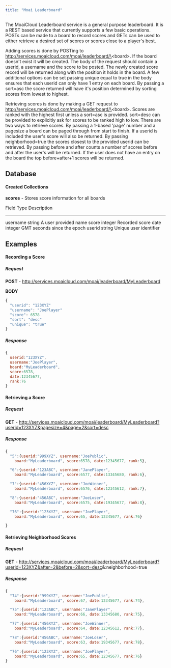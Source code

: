 ```yaml
---
title: "Moai Leaderboard"
---
```


The MoaiCloud Leaderboard service is a general purpose leaderboard. It is a REST based service that currently supports a few basic operations. POSTs can be made to a board to record scores and GETs can be used to either retrieve a desired set of scores or scores close to a player's best.

Adding scores is done by POSTing to http://services.moaicloud.com/moai/leaderboard/\<board\>. If the board doesn't exist it will be created. The body of the request should contain a userid, a username and the score to be posted. The newly created score record will be returned along with the position it holds in the board. A few additional options can be set passing unique equal to true in the body ensures that each userid can only have 1 entry on each board. By passing a sort=asc the score returned will have it's position determined by sorting scores from lowest to highest.

Retrieving scores is done by making a GET request to http://services.moaicloud.com/moai/leaderboard/\<board\>. Scores are ranked with the highest first unless a sort=asc is provided. sort=desc can be provided to explicitly ask for scores to be ranked high to low. There are two ways to retrieve scores. By passing a 1-based 'page' number and a pagesize a board can be paged through from start to finish. If a userid is included the user's score will also be returned. By passing neighborhood=true the scores closest to the provided userid can be retrieved. By passing before and after counts a number of scores before and after the user's will be returned. If the user does not have an entry on the board the top before+after+1 scores will be returned.

Database
--------

#### Created Collections

**scores** - Stores score information for all boards

  Field      Type      Description
  ---------- --------- -----------------------------
  username   string    A user provided name
  score      integer   Recorded score
  date       integer   GMT seconds since the epoch
  userid     string    Unique user identifier

Examples
--------

#### Recording a Score

##### Request

**POST** - <http://services.moaicloud.com/moai/leaderboard/MyLeaderboard>

**BODY**

```js
{ 
  "userid": "123XYZ"
  "username": "JoePlayer"
  "score": 6578
  "sort": "desc"
  "unique": "true"
}
```

##### Response

```js
{ 
  userid:"123XYZ", 
  username:"JoePlayer", 
  board:"MyLeaderboard", 
  score:6578, 
  date:12345677, 
  rank:76 
}
```

#### Retrieving a Score

##### Request

**GET** - <http://services.moaicloud.com/moai/leaderboard/MyLeaderboard?userid=123XYZ&pagesize=4&page=2&sort=desc>

##### Response

```js
{
  "5":{userid:"999XYZ", username:"JoePublic",
    board:"MyLeaderboard", score:6578, date:12345677, rank:5},

  "6":{userid:"123ABC", username:"JanePlayer",
    board:"MyLeaderboard", score:6577, date:13345680, rank:6}, 

  "7":{userid:"456XYZ", username:"JoeWinner",
    board:"MyLeaderboard", score:6576, date:12345612, rank:7}, 

  "8":{userid:"456ABC", username:"JoeLoser",
    board:"MyLeaderboard", score:6575, date:19345677, rank:8},

  "76":{userid:"123XYZ", username:"JoePlayer",
    board:"MyLeaderboard", score:65, date:12345677, rank:76}

}
```

#### Retrieving Neighborhood Scores

##### Request

**GET** - <http://services.moaicloud.com/moai/leaderboard/MyLeaderboard?userid=123XYZ&after=2&before=2&sort=desc>&:neighborhood=true

##### Response

```js
{
  "74":{userid:"999XYZ", username:"JoePublic", 
    board:"MyLeaderboard", score:67, date:12345677, rank:74},

  "75":{userid:"123ABC", username:"JanePlayer", 
    board:"MyLeaderboard", score:66, date:13345680, rank:75}, 

  "77":{userid:"456XYZ", username:"JoeWinner", 
    board:"MyLeaderboard", score:64, date:12345612, rank:77}, 

  "78":{userid:"456ABC", username:"JoeLoser", 
    board:"MyLeaderboard", score:63, date:19345677, rank:78},

  "76":{userid:"123XYZ", username:"JoePlayer", 
    board:"MyLeaderboard", score:65, date:12345677, rank:76}
}
```


